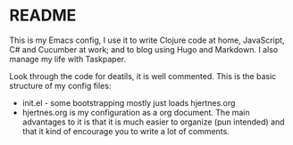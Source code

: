 # README

This is my Emacs config, I use it to write Clojure code at home, JavaScript, C# and Cucumber at work; and to blog using Hugo and Markdown. I also manage my life with Taskpaper. 

Look through the code for deatils, it is well commented. This is the basic structure of my config files:
 
 - init.el - some bootstrapping mostly just loads hjertnes.org
 - hjertnes.org is my configuration as a org document. The main advantages to it is that it is much easier to organize (pun intended) and that it kind of encourage you to write a lot of comments. 
